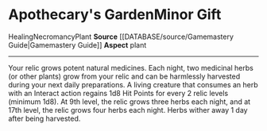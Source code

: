 ﻿---
id: '55'
item_category: Relics
name: Apothecary's Garden
rarity: Common
school: Necromancy
source: '[[DATABASE/source/Gamemastery Guide|Gamemastery Guide]]'
trait:
- '[[DATABASE/trait/Healing|Healing]]'
- '[[DATABASE/trait/Necromancy|Necromancy]]'
- '[[DATABASE/trait/Plant|Plant]]'
type: Relic Minor Gift

---
# Apothecary's Garden<span class="item-type">Minor Gift</span>

<span class="item-trait">Healing</span><span class="item-trait">Necromancy</span><span class="item-trait">Plant</span>
**Source** [[DATABASE/source/Gamemastery Guide|Gamemastery Guide]]
**Aspect** plant

---
Your relic grows potent natural medicines. Each night, two medicinal herbs (or other plants) grow from your relic and can be harmlessly harvested during your next daily preparations. A living creature that consumes an herb with an Interact action regains 1d8 Hit Points for every 2 relic levels (minimum 1d8). At 9th level, the relic grows three herbs each night, and at 17th level, the relic grows four herbs each night. Herbs wither away 1 day after being harvested.